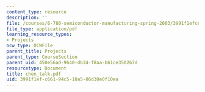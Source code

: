 ```yaml
---
content_type: resource
description: ''
file: /courses/6-780-semiconductor-manufacturing-spring-2003/3991f1efc66194c510a506d30e0f10ea_chen_talk.pdf
file_type: application/pdf
learning_resource_types:
- Projects
ocw_type: OCWFile
parent_title: Projects
parent_type: CourseSection
parent_uid: 450e56ad-9640-db34-f8aa-b61ce3502b7d
resourcetype: Document
title: chen_talk.pdf
uid: 3991f1ef-c661-94c5-10a5-06d30e0f10ea
---
```

